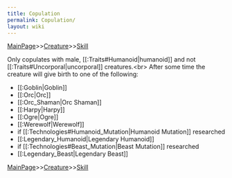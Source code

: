 ```yaml
---
title: Copulation
permalink: Copulation/
layout: wiki
---
```


[MainPage](/keeperrl_wiki/ "wikilink")>>[Creature](/keeperrl_wiki/Creature_Guide "wikilink")>>[Skill](/keeperrl_wiki/Skills "wikilink")



Only copulates with male, [[:Traits#Humanoid|humanoid]] and not [[:Traits#Uncorporal|uncorporal]] creatures.&lt;br&gt;
After some time the creature will give birth to one of the following:
- [[:Goblin|Goblin]]
- [[:Orc|Orc]]
- [[:Orc_Shaman|Orc Shaman]]
- [[:Harpy|Harpy]]
- [[:Ogre|Ogre]]
- [[:Werewolf|Werewolf]]
- if [[:Technologies#Humanoid_Mutation|Humanoid Mutation]] researched
- [[:Legendary_Humanoid|Legendary Humanoid]]
- if [[:Technologies#Beast_Mutation|Beast Mutation]] researched
- [[:Legendary_Beast|Legendary Beast]]

[MainPage](/keeperrl_wiki/ "wikilink")>>[Creature](/keeperrl_wiki/Creature_Guide "wikilink")>>[Skill](/keeperrl_wiki/Skills "wikilink")

